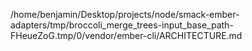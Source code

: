 /home/benjamin/Desktop/projects/node/smack-ember-adapters/tmp/broccoli_merge_trees-input_base_path-FHeueZoG.tmp/0/vendor/ember-cli/ARCHITECTURE.md